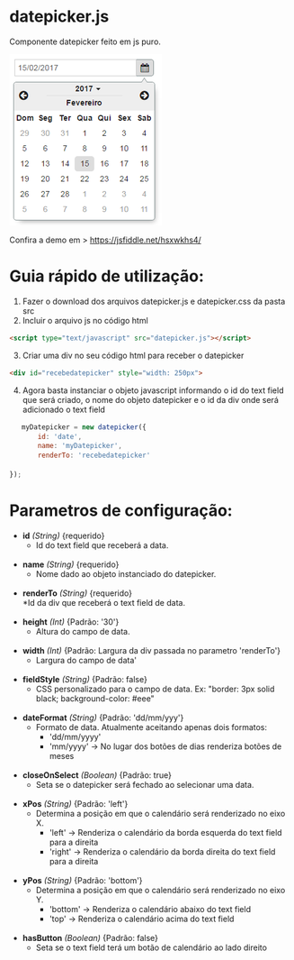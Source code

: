 # datepicker.js
  Componente datepicker feito em js puro.
  
  ![alt tag](https://raw.githubusercontent.com/Maykerh/datepicker.js/master/dp.png)
  
  Confira a demo em > https://jsfiddle.net/hsxwkhs4/
  
# Guia rápido de utilização:

  1. Fazer o download dos arquivos datepicker.js e datepicker.css da pasta src
  2. Incluir o arquivo js no código html

   ```html 
   <script type="text/javascript" src="datepicker.js"></script>
   ```
  3. Criar uma div no seu código html para receber o datepicker
  
   ```html 
   <div id="recebedatepicker" style="width: 250px">
   ```
  4. Agora basta instanciar o objeto javascript informando o id do text field que será criado, o nome do objeto datepicker e o id da div onde será adicionado o text field<br>
   ```js
      myDatepicker = new datepicker({
          id: 'date',
          name: 'myDatepicker',
          renderTo: 'recebedatepicker'
          
   });
   ```

# Parametros de configuração:
  
  * **id** *(String)* {requerido}<br>
    * Id do text field que receberá a data.<br><br>
  * **name** *(String)* {requerido}<br>
    * Nome dado ao objeto instanciado do datepicker.<br><br>
  * **renderTo** *(String)* {requerido}<br>
    *Id da div que receberá o text field de data.<br><br>
  * **height** *(Int)* {Padrão: '30'}<br>
    * Altura do campo de data.<br><br>
  * **width** *(Int)* {Padrão: Largura da div passada no parametro 'renderTo'}<br>
    * Largura do campo de data'<br><br>
  * **fieldStyle** *(String)* {Padrão: false}<br>
    * CSS personalizado para o campo de data. Ex: "border: 3px solid black; background-color: #eee"<br><br>
  * **dateFormat** *(String)* {Padrão: 'dd/mm/yyy'}<br>
    * Formato de data. Atualmente aceitando apenas dois formatos:<br>
      * 'dd/mm/yyyy'<br>
      * 'mm/yyyy' -> No lugar dos botões de dias renderiza botões de meses<br><br>
  * **closeOnSelect** *(Boolean)* {Padrão: true}<br>
    * Seta se o datepicker será fechado ao selecionar uma data.<br><br>
  * **xPos** *(String)* {Padrão: 'left'}<br>
    * Determina a posição em que o calendário será renderizado no eixo X.<br>
      * 'left'  -> Renderiza o calendário da borda esquerda do text field para a direita<br>
      * 'right' -> Renderiza o calendário da borda direita do text field para a direita<br><br>
  * **yPos** *(String)* {Padrão: 'bottom'}<br>
    * Determina a posição em que o calendário será renderizado no eixo Y.<br>
      * 'bottom'  -> Renderiza o calendário abaixo do text field<br>
      * 'top' -> Renderiza o calendário acima do text field<br><br>
  * **hasButton** *(Boolean)* {Padrão: false}<br>
    * Seta se o text field terá um botão de calendário ao lado direito<br><br>
    
	
